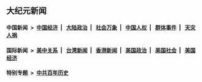 ## 大纪元新闻

#### 中国新闻 &nbsp;>&nbsp; [中国经济](indexes/ncid283/README.md?09080445) &nbsp;| &nbsp; [大陆政治](indexes/ncid277/README.md?09080445) &nbsp;| &nbsp; [社会万象](indexes/ncid282/README.md?09080445) &nbsp;| &nbsp; [中国人权](indexes/ncid278/README.md?09080445) &nbsp;| &nbsp; [群体事件](indexes/ncid279/README.md?09080445) &nbsp;| &nbsp; [天灾人祸](indexes/ncid280/README.md?09080445)

#### 国际新闻 &nbsp;>&nbsp; [美中关系](indexes/nf1412576/README.md?09080445) &nbsp;| &nbsp; [台湾新闻](indexes/ncid1349361/README.md?09080445) &nbsp;| &nbsp; [香港新闻](indexes/ncid1349362/README.md?09080445) &nbsp;| &nbsp; [美国政治](indexes/ncid1078159/README.md?09080445) &nbsp;| &nbsp; [美国社会](indexes/ncid1078160/README.md?09080445) &nbsp;| &nbsp; [美国经济](indexes/ncid1078158/README.md?09080445)

#### 特别专题 &nbsp;>&nbsp; [中共百年历史](https://github.com/easy2view/epoch-special/blob/master/README.md?09080445)  
